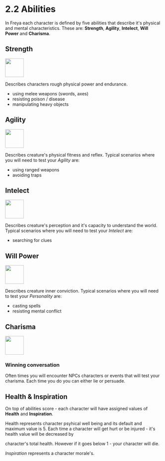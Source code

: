 # 2.2 Abilities
In Freya each character is defined by five abilities that describe it's physical and mental characteristics. These are: **Strength**, **Agility**, **Intelect**, **Will Power** and **Charisma**.


## Strength
<img src="https://raw.githubusercontent.com/inausoft/freya/master/graphics/strength_icon.png" width="60"/>

Describes characters rough physical power and endurance.
- using melee weapons (swords, axes) 
- resisting poison / disease
- manipulating heavy objects 

## Agility 
<img src="https://raw.githubusercontent.com/inausoft/freya/master/graphics/agility_icon.png" width="60"/>

Describes creature's physical fitness and reflex. Typical scenarios where you will need to test your *Agility* are: 
- using ranged weapons 
- avoiding traps 

## Intelect 
<img src="https://raw.githubusercontent.com/inausoft/freya/master/graphics/intelect_icon.png" width="60"/>

Describes creature's perception and it's capacity to understand the world. Typical scenarios where you will need to test your *Intelect* are: 
- searching for clues 

## Will Power
<img src="https://raw.githubusercontent.com/inausoft/freya/master/graphics/willpower_icon.png" width="60"/> 

Describes creature inner conviction. Typical scenarios where you will need to test your *Personality* are: 
- casting spells
- resisting mental conflict 

## Charisma
<img src="https://raw.githubusercontent.com/inausoft/freya/master/graphics/charisma_icon.png" width="60"/>  

### Winning conversation
Often times you will encounter NPCs characters or events that will test your charisma. Each time you do you can either lie or persuade.

## Health & Inspiration
On top of abilities score - each character will have assigned values of **Health** and **Inspiration**.

Health represents character psyhical well being and its default and maximum value is 5. Each time a character will get hurt or be injured - it's health value will be decreased by 

character's total health. However if it goes below 1 - your character will die.

*Inspiration* represents a character morale's. 

 